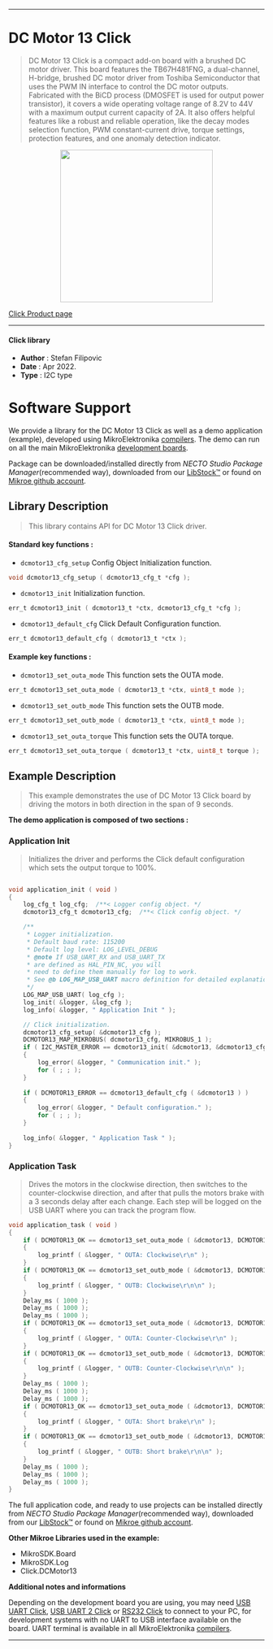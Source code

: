 
---
# DC Motor 13 Click

> DC Motor 13 Click is a compact add-on board with a brushed DC motor driver. This board features the TB67H481FNG, a dual-channel, H-bridge, brushed DC motor driver from Toshiba Semiconductor that uses the PWM IN interface to control the DC motor outputs. Fabricated with the BiCD process (DMOSFET is used for output power transistor), it covers a wide operating voltage range of 8.2V to 44V with a maximum output current capacity of 2A. It also offers helpful features like a robust and reliable operation, like the decay modes selection function, PWM constant-current drive, torque settings, protection features, and one anomaly detection indicator.

<p align="center">
  <img src="https://download.mikroe.com/images/click_for_ide/dcmotor13_click.png" height=300px>
</p>

[Click Product page](https://www.mikroe.com/dc-motor-13-click)

---


#### Click library

- **Author**        : Stefan Filipovic
- **Date**          : Apr 2022.
- **Type**          : I2C type


# Software Support

We provide a library for the DC Motor 13 Click
as well as a demo application (example), developed using MikroElektronika
[compilers](https://www.mikroe.com/necto-studio).
The demo can run on all the main MikroElektronika [development boards](https://www.mikroe.com/development-boards).

Package can be downloaded/installed directly from *NECTO Studio Package Manager*(recommended way), downloaded from our [LibStock&trade;](https://libstock.mikroe.com) or found on [Mikroe github account](https://github.com/MikroElektronika/mikrosdk_click_v2/tree/master/clicks).

## Library Description

> This library contains API for DC Motor 13 Click driver.

#### Standard key functions :

- `dcmotor13_cfg_setup` Config Object Initialization function.
```c
void dcmotor13_cfg_setup ( dcmotor13_cfg_t *cfg );
```

- `dcmotor13_init` Initialization function.
```c
err_t dcmotor13_init ( dcmotor13_t *ctx, dcmotor13_cfg_t *cfg );
```

- `dcmotor13_default_cfg` Click Default Configuration function.
```c
err_t dcmotor13_default_cfg ( dcmotor13_t *ctx );
```

#### Example key functions :

- `dcmotor13_set_outa_mode` This function sets the OUTA mode.
```c
err_t dcmotor13_set_outa_mode ( dcmotor13_t *ctx, uint8_t mode );
```

- `dcmotor13_set_outb_mode` This function sets the OUTB mode.
```c
err_t dcmotor13_set_outb_mode ( dcmotor13_t *ctx, uint8_t mode );
```

- `dcmotor13_set_outa_torque` This function sets the OUTA torque.
```c
err_t dcmotor13_set_outa_torque ( dcmotor13_t *ctx, uint8_t torque );
```

## Example Description

> This example demonstrates the use of DC Motor 13 Click board by driving the motors in both direction in the span of 9 seconds.

**The demo application is composed of two sections :**

### Application Init

> Initializes the driver and performs the Click default configuration which sets the output torque to 100%.

```c

void application_init ( void )
{
    log_cfg_t log_cfg;  /**< Logger config object. */
    dcmotor13_cfg_t dcmotor13_cfg;  /**< Click config object. */

    /** 
     * Logger initialization.
     * Default baud rate: 115200
     * Default log level: LOG_LEVEL_DEBUG
     * @note If USB_UART_RX and USB_UART_TX 
     * are defined as HAL_PIN_NC, you will 
     * need to define them manually for log to work. 
     * See @b LOG_MAP_USB_UART macro definition for detailed explanation.
     */
    LOG_MAP_USB_UART( log_cfg );
    log_init( &logger, &log_cfg );
    log_info( &logger, " Application Init " );

    // Click initialization.
    dcmotor13_cfg_setup( &dcmotor13_cfg );
    DCMOTOR13_MAP_MIKROBUS( dcmotor13_cfg, MIKROBUS_1 );
    if ( I2C_MASTER_ERROR == dcmotor13_init( &dcmotor13, &dcmotor13_cfg ) ) 
    {
        log_error( &logger, " Communication init." );
        for ( ; ; );
    }
    
    if ( DCMOTOR13_ERROR == dcmotor13_default_cfg ( &dcmotor13 ) )
    {
        log_error( &logger, " Default configuration." );
        for ( ; ; );
    }
    
    log_info( &logger, " Application Task " );
}

```

### Application Task

> Drives the motors in the clockwise direction, then switches to the counter-clockwise direction, and after that pulls the motors brake with a 3 seconds delay after each change.
Each step will be logged on the USB UART where you can track the program flow.

```c
void application_task ( void )
{
    if ( DCMOTOR13_OK == dcmotor13_set_outa_mode ( &dcmotor13, DCMOTOR13_MODE_CW ) )
    {
        log_printf ( &logger, " OUTA: Clockwise\r\n" );
    }
    if ( DCMOTOR13_OK == dcmotor13_set_outb_mode ( &dcmotor13, DCMOTOR13_MODE_CW ) )
    {
        log_printf ( &logger, " OUTB: Clockwise\r\n\n" );
    }
    Delay_ms ( 1000 );
    Delay_ms ( 1000 );
    Delay_ms ( 1000 );
    if ( DCMOTOR13_OK == dcmotor13_set_outa_mode ( &dcmotor13, DCMOTOR13_MODE_CCW ) )
    {
        log_printf ( &logger, " OUTA: Counter-Clockwise\r\n" );
    }
    if ( DCMOTOR13_OK == dcmotor13_set_outb_mode ( &dcmotor13, DCMOTOR13_MODE_CCW ) )
    {
        log_printf ( &logger, " OUTB: Counter-Clockwise\r\n\n" );
    }
    Delay_ms ( 1000 );
    Delay_ms ( 1000 );
    Delay_ms ( 1000 );
    if ( DCMOTOR13_OK == dcmotor13_set_outa_mode ( &dcmotor13, DCMOTOR13_MODE_SHORT_BRAKE ) )
    {
        log_printf ( &logger, " OUTA: Short brake\r\n" );
    }
    if ( DCMOTOR13_OK == dcmotor13_set_outb_mode ( &dcmotor13, DCMOTOR13_MODE_SHORT_BRAKE ) )
    {
        log_printf ( &logger, " OUTB: Short brake\r\n\n" );
    }
    Delay_ms ( 1000 );
    Delay_ms ( 1000 );
    Delay_ms ( 1000 );
}
```

The full application code, and ready to use projects can be installed directly from *NECTO Studio Package Manager*(recommended way), downloaded from our [LibStock&trade;](https://libstock.mikroe.com) or found on [Mikroe github account](https://github.com/MikroElektronika/mikrosdk_click_v2/tree/master/clicks).

**Other Mikroe Libraries used in the example:**

- MikroSDK.Board
- MikroSDK.Log
- Click.DCMotor13

**Additional notes and informations**

Depending on the development board you are using, you may need
[USB UART Click](https://www.mikroe.com/usb-uart-click),
[USB UART 2 Click](https://www.mikroe.com/usb-uart-2-click) or
[RS232 Click](https://www.mikroe.com/rs232-click) to connect to your PC, for
development systems with no UART to USB interface available on the board. UART
terminal is available in all MikroElektronika
[compilers](https://shop.mikroe.com/compilers).

---
